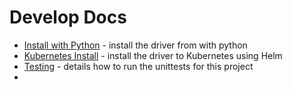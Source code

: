 # Develop Docs

- [Install with Python](./install_src_with_python.md) - install the driver from with python
- [Kubernetes Install](./install_src_with_helm.md) - install the driver to Kubernetes using Helm
- [Testing](./testing.md) - details how to run the unittests for this project
-
